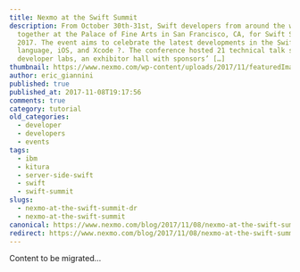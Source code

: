 ```yaml
---
title: Nexmo at the Swift Summit
description: From October 30th-31st, Swift developers from around the world came
  together at the Palace of Fine Arts in San Francisco, CA, for Swift Summit
  2017. The event aims to celebrate the latest developments in the Swift
  language, iOS, and Xcode ?. The conference hosted 21 technical talk sessions,
  developer labs, an exhibitor hall with sponsors’ […]
thumbnail: https://www.nexmo.com/wp-content/uploads/2017/11/featuredImageNexmoAtSwiftSummit.jpg
author: eric_giannini
published: true
published_at: 2017-11-08T19:17:56
comments: true
category: tutorial
old_categories:
  - developer
  - developers
  - events
tags:
  - ibm
  - kitura
  - server-side-swift
  - swift
  - swift-summit
slugs:
  - nexmo-at-the-swift-summit-dr
  - nexmo-at-the-swift-summit
canonical: https://www.nexmo.com/blog/2017/11/08/nexmo-at-the-swift-summit-dr
redirect: https://www.nexmo.com/blog/2017/11/08/nexmo-at-the-swift-summit-dr
---
```

Content to be migrated...